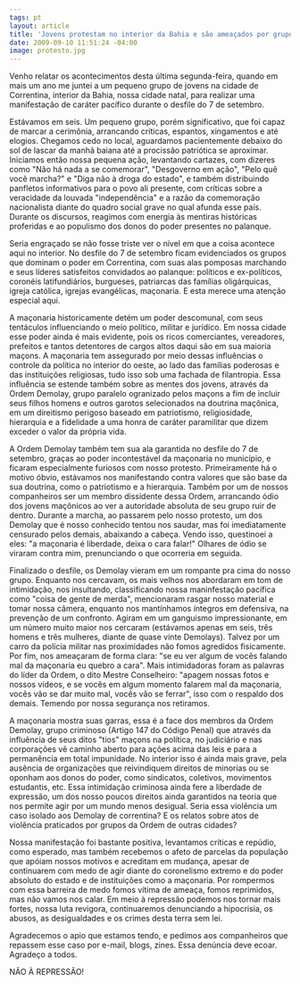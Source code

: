 ```yaml
---
tags: pt
layout: article
title: 'Jovens protestam no interior da Bahia e são ameaçados por grupo maçônico'
date: 2009-09-10 11:51:24 -04:00
image: protesto.jpg
---
```


Venho relatar os acontecimentos desta última segunda-feira, quando em mais um
ano me juntei a um pequeno grupo de jovens na cidade de Correntina, interior da
Bahia, nossa cidade natal, para realizar uma manifestação de caráter pacífico
durante o desfile do 7 de setembro.

Estávamos em seis. Um pequeno grupo, porém significativo, que foi capaz de
marcar a cerimônia, arrancando críticas, espantos, xingamentos e até elogios.
Chegamos cedo no local, aguardamos pacientemente debaixo do sol de lascar da
manhã baiana até a procissão patriótica se aproximar. Iniciamos então nossa
pequena ação, levantando cartazes, com dizeres como "Não há nada a se
comemorar", "Desgoverno em ação", "Pelo quê você marcha?" e "Diga não à droga do
estado", e também distribuindo panfletos informativos para o povo ali presente,
com críticas sobre a veracidade da louvada "independência" e a razão da
comemoração nacionalista diante do quadro social grave no qual afunda esse país.
Durante os discursos, reagimos com energia às mentiras históricas proferidas e
ao populismo dos donos do poder presentes no palanque.

Seria engraçado se não fosse triste ver o nível em que a coisa acontece aqui no
interior. No desfile do 7 de setembro ficam evidenciados os grupos que dominam o
poder em Correntina, com suas alas pomposas marchando e seus líderes satisfeitos
convidados ao palanque: políticos e ex-políticos, coronéis latifundiários,
burgueses, patriarcas das famílias oligárquicas, igreja católica, igrejas
evangélicas, maçonaria. E esta merece uma atenção especial aqui.

A maçonaria historicamente detém um poder descomunal, com seus tentáculos
influenciando o meio político, militar e jurídico. Em nossa cidade esse poder
ainda é mais evidente, pois os ricos comerciantes, vereadores, prefeitos e
tantos detentores de cargos altos daqui são em sua maioria maçons. A maçonaria
tem assegurado por meio dessas influências o controle da política no interior do
oeste, ao lado das famílias poderosas e das instituições religiosas, tudo isso
sob uma fachada de filantropia. Essa influência se estende também sobre as
mentes dos jovens, através da Ordem Demolay, grupo paralelo ogranizado pelos
maçons a fim de incluir seus filhos homens e outros garotos selecionados na
doutrina maçônica, em um direitismo perigoso baseado em patriotismo,
religiosidade, hierarquia e a fidelidade a uma honra de caráter paramilitar que
dizem exceder o valor da própria vida.

A Ordem Demolay também tem sua ala garantida no desfile do 7 de setembro, graças
ao poder incontestável da maçonaria no município, e ficaram especialmente
furiosos com nosso protesto. Primeiramente há o motivo óbvio, estávamos nos
manifestando contra valores que são base da sua doutrina, como o patriotismo e a
hierarquia. Também por um de nossos companheiros ser um membro dissidente dessa
Ordem, arrancando ódio dos jovens maçônicos ao ver a autoridade absoluta de seu
grupo ruir de dentro. Durante a marcha, ao passarem pelo nosso protesto, um dos
Demolay que é nosso conhecido tentou nos saudar, mas foi imediatamente censurado
pelos demais, abaixando a cabeça. Vendo isso, questinoei a eles: "a maçonaria é
liberdade, deixa o cara falar!" Olhares de ódio se viraram contra mim,
prenunciando o que ocorreria em seguida.

Finalizado o desfile, os Demolay vieram em um rompante pra cima do nosso grupo.
Enquanto nos cercavam, os mais velhos nos abordaram em tom de intimidação, nos
insultando, classificando nossa maninfestação pacífica como "coisa de gente de
merda", mencionaram rasgar nosso material e tomar nossa câmera, enquanto nos
mantínhamos íntegros em defensiva, na prevenção de um confronto. Agiram em um
ganguismo impressionante, em um número muito maior nos cercaram (estávamos
apenas em seis, três homens e três mulheres, diante de quase vinte Demolays).
Talvez por um carro da polícia militar nas proximidades não fomos agredidos
fisicamente. Por fim, nos ameaçaram de forma clara: "se eu ver algum de vocês
falando mal da maçonaria eu quebro a cara". Mais intimidadoras foram as palavras
do líder da Ordem, o dito Mestre Conselheiro: "apagem nossas fotos e nossos
vídeos, e se vocês em algum momento falarem mal da maçonaria, vocês vão se dar
muito mal, vocês vão se ferrar", isso com o respaldo dos demais. Temendo por
nossa segurança nos retiramos.

A maçonaria mostra suas garras, essa é a face dos membros da Ordem Demolay,
grupo criminoso (Artigo 147 do Código Penal) que através da influência de seus
ditos "tios" maçons na política, no judiciário e nas corporações vê caminho
aberto para ações acima das leis e para a permanência em total impunidade. No
interior isso é ainda mais grave, pela ausência de organizações que reivindiquem
direitos de minorias ou se oponham aos donos do poder, como sindicatos,
coletivos, movimentos estudantis, etc. Essa intimidação criminosa ainda fere a
liberdade de expressão, um dos nosso poucos direitos ainda garantidos na teoria
que nos permite agir por um mundo menos desigual. Seria essa violência um caso
isolado aos Demolay de correntina? E os relatos sobre atos de violência
praticados por grupos da Ordem de outras cidades?

Nossa manifestação foi bastante positiva, levantamos críticas e repúdio, como
esperado, mas também recebemos o afeto de parcelas da população que apóiam
nossos motivos e acreditam em mudança, apesar de continuarem com medo de agir
diante do coronelismo extremo e do poder absoluto do estado e de instituições
como a maçonaria. Por rompermos com essa barreira de medo fomos vítima de
ameaça, fomos reprimidos, mas não vamos nos calar. Em meio à repressão podemos
nos tornar mais fortes, nossa luta revigora, continuaremos denunciando a
hipocrisia, os abusos, as desigualdades e os crimes desta terra sem lei.

Agradecemos o apio que estamos tendo, e pedimos aos companheiros que repassem
esse caso por e-mail, blogs, zines. Essa denúncia deve ecoar. Agradeço a todos.

NÃO À REPRESSÃO!
